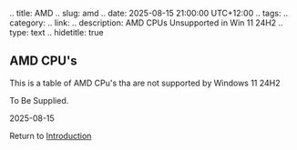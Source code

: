.. title: AMD
.. slug: amd
.. date: 2025-08-15 21:00:00 UTC+12:00
.. tags: 
.. category: 
.. link: 
.. description: AMD CPUs Unsupported in Win 11 24H2 
.. type: text
.. hidetitle: true

## AMD CPU's

This is a table of AMD CPu's tha are not supported by Windows 11 24H2

To Be Supplied.

2025-08-15 

Return to [Introduction](../intro)
